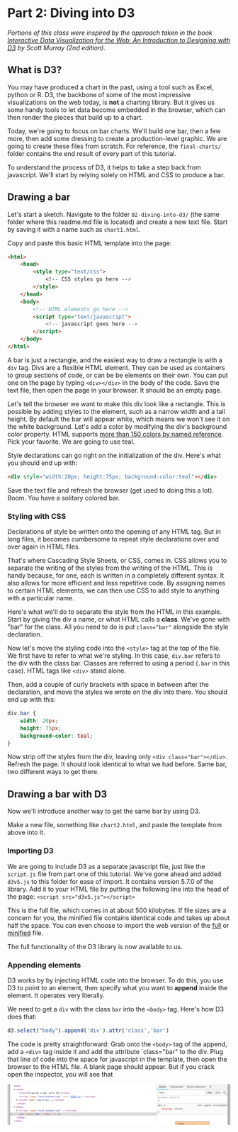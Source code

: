 # Part 2: Diving into D3

*Portions of this class were inspired by the approach taken in the book [Interactive Data Visualization for the Web: An Introduction to Designing with D3](https://alignedleft.com/work/d3-book-2e) by Scott Murray (2nd edition).*

## What is D3?

You may have produced a chart in the past, using a tool such as Excel, python or R. D3, the backbone of some of the most impressive visualizations on the web today, is **not** a charting library. But it gives us some handy tools to let data become embedded in the browser, which can then render the pieces that build up to a chart.

Today, we're going to focus on bar charts. We'll build one bar, then a few more, then add some dressing to create a production-level graphic. We are going to create these files from scratch. For reference, the `final-charts/` folder contains the end result of every part of this tutorial.

To understand the process of D3, it helps to take a step back from javascript. We'll start by relying solely on HTML and CSS to produce a bar.

## Drawing a bar

Let's start a sketch. Navigate to the folder `02-diving-into-d3/` (the same folder where this readme.md file is located) and create a new text file. Start by saving it with a name such as `chart1.html`.

Copy and paste this basic HTML template into the page:

```html
<html>
    <head>
        <style type="text/css">
            <!-- CSS styles go here -->
        </style>
    </head>
    <body>
        <!-- HTML elements go here -->
        <script type="text/javascript">
            <!-- javascript goes here -->
        </script>
    </body>
</html>
```

A bar is just a rectangle, and the easiest way to draw a rectangle is with a `div` tag. Divs are a flexible HTML element. They can be used as containers to group sections of code, or can be be elements on their own. You can put one on the page by typing `<div></div>` in the body of the code. Save the text file, then open the page in your browser. It should be an empty page.

Let's tell the browser we want to make this div look like a rectangle. This is possible by adding styles to the element, such as a narrow width and a tall height. By default the bar will appear white, which means we won't see it on the white background. Let's add a color by modifying the div's background color property. HTML supports [more than 150 colors by named reference](https://htmlcolorcodes.com/color-names/). Pick your favorite. We are going to use teal.

Style declarations can go right on the initialization of the div. Here's what you should end up with:

```html
<div style="width:20px; height:75px; background-color:teal"></div>
```

Save the text file and refresh the browser (get used to doing this a lot). Boom. You have a solitary colored bar.

### Styling with CSS

Declarations of style be written onto the opening of any HTML tag. But in long files, it becomes cumbersome to repeat style declarations over and over again in HTML files.

That's where Cascading Style Sheets, or CSS, comes in. CSS allows you to separate the writing of the styles from the writing of the HTML. This is handy because, for one, each is written in a completely different syntax. It also allows for more efficient and less repetitive code. By assigning names to certain HTML elements, we can then use CSS to add style to anything with a particular name.

Here's what we'll do to separate the style from the HTML in this example. Start by giving the div a name, or what HTML calls a **class**. We've gone with "bar" for the class. All you need to do is put `class="bar"` alongside the style declaration.

Now let's move the styling code into the `<style>` tag at the top of the file. We first have to refer to what we're styling. In this case, `div.bar` refers to the div with the class bar. Classes are referred to using a period (`.bar` in this case). HTML tags like `<div>` stand alone.

Then, add a couple of curly brackets with space in between after the declaration, and move the styles we wrote on the div into there. You should end up with this:

```css
div.bar {
    width: 20px;
    height: 75px;
    background-color: teal;
}
```

Now strip off the styles from the div, leaving only `<div class="bar"></div>`. Refresh the page. It should look identical to what we had before. Same bar, two different ways to get there.

## Drawing a bar with D3

Now we'll introduce another way to get the same bar by using D3.

Make a new file, something like `chart2.html`, and paste the template from above into it.

### Importing D3

We are going to include D3 as a separate javascript file, just like the `script.js` file from part one of this tutorial. We've gone ahead and added `d3v5.js` to this folder for ease of import. It contains version 5.7.0 of the library. Add it to your HTML file by putting the following line into the head of the page: `<script src="d3v5.js"></script>`

This is the full file, which comes in at about 500 kilobytes. If file sizes are a concern for you, the minified file contains identical code and takes up about half the space. You can even choose to import the web version of the [full](https://d3js.org/d3.v5.js) or [minified](https://d3js.org/d3.v5.min.js) file.

The full functionality of the D3 library is now available to us.

### Appending elements

D3 works by by injecting HTML code into the browser. To do this, you use D3 to point to an element, then specify what you want to **append** inside the element. It operates very literally.

We need to get a `div` with the class `bar` into the `<body>` tag. Here's how D3 does that:

```javascript
d3.select("body").append('div').attr('class','bar')
```

The code is pretty straightforward: Grab onto the `<body>` tag of the append, add a `<div>` tag inside it and add the attribute `class="bar" to the div. Plug that line of code into the space for javascript in the template, then open the browser to the HTML file. A blank page should appear. But if you crack open the inspector, you will see that 

![Inspector](mdfiles/inspector.png)







